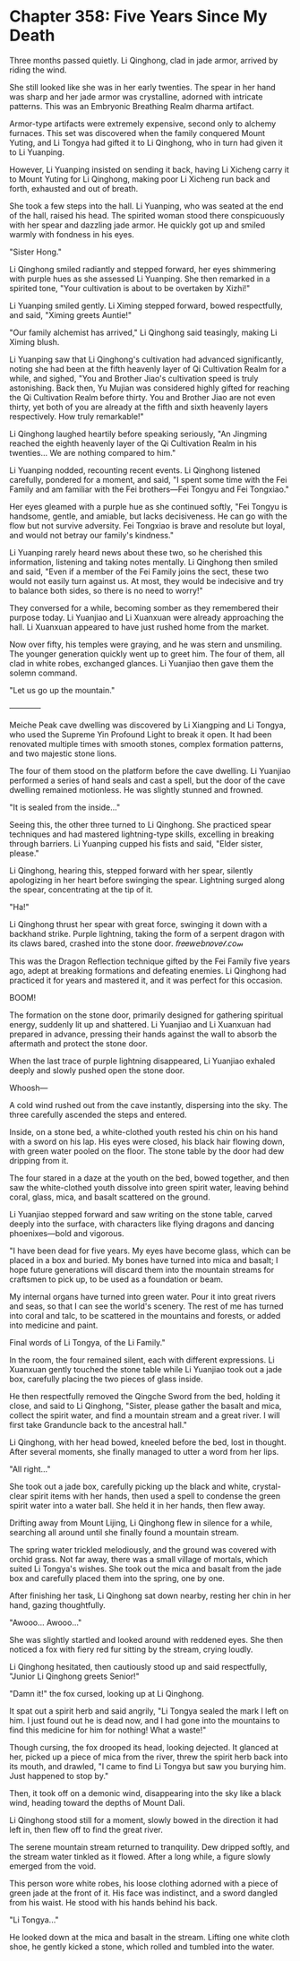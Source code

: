 # Chapter 358: Five Years Since My Death

Three months passed quietly. Li Qinghong, clad in jade armor, arrived by riding the wind.

She still looked like she was in her early twenties. The spear in her hand was sharp and her jade armor was crystalline, adorned with intricate patterns. This was an Embryonic Breathing Realm dharma artifact.

Armor-type artifacts were extremely expensive, second only to alchemy furnaces. This set was discovered when the family conquered Mount Yuting, and Li Tongya had gifted it to Li Qinghong, who in turn had given it to Li Yuanping.

However, Li Yuanping insisted on sending it back, having Li Xicheng carry it to Mount Yuting for Li Qinghong, making poor Li Xicheng run back and forth, exhausted and out of breath.

She took a few steps into the hall. Li Yuanping, who was seated at the end of the hall, raised his head. The spirited woman stood there conspicuously with her spear and dazzling jade armor. He quickly got up and smiled warmly with fondness in his eyes.

"Sister Hong."

Li Qinghong smiled radiantly and stepped forward, her eyes shimmering with purple hues as she assessed Li Yuanping. She then remarked in a spirited tone, "Your cultivation is about to be overtaken by Xizhi!"

Li Yuanping smiled gently. Li Ximing stepped forward, bowed respectfully, and said, "Ximing greets Auntie!"

"Our family alchemist has arrived," Li Qinghong said teasingly, making Li Ximing blush.

Li Yuanping saw that Li Qinghong's cultivation had advanced significantly, noting she had been at the fifth heavenly layer of Qi Cultivation Realm for a while, and sighed, "You and Brother Jiao's cultivation speed is truly astonishing. Back then, Yu Mujian was considered highly gifted for reaching the Qi Cultivation Realm before thirty. You and Brother Jiao are not even thirty, yet both of you are already at the fifth and sixth heavenly layers respectively. How truly remarkable!"

Li Qinghong laughed heartily before speaking seriously, "An Jingming reached the eighth heavenly layer of the Qi Cultivation Realm in his twenties... We are nothing compared to him."

Li Yuanping nodded, recounting recent events. Li Qinghong listened carefully, pondered for a moment, and said, "I spent some time with the Fei Family and am familiar with the Fei brothers—Fei Tongyu and Fei Tongxiao."

Her eyes gleamed with a purple hue as she continued softly, "Fei Tongyu is handsome, gentle, and amiable, but lacks decisiveness. He can go with the flow but not survive adversity. Fei Tongxiao is brave and resolute but loyal, and would not betray our family's kindness."

Li Yuanping rarely heard news about these two, so he cherished this information, listening and taking notes mentally. Li Qinghong then smiled and said, "Even if a member of the Fei Family joins the sect, these two would not easily turn against us. At most, they would be indecisive and try to balance both sides, so there is no need to worry!"

They conversed for a while, becoming somber as they remembered their purpose today. Li Yuanjiao and Li Xuanxuan were already approaching the hall. Li Xuanxuan appeared to have just rushed home from the market.

Now over fifty, his temples were graying, and he was stern and unsmiling. The younger generation quickly went up to greet him. The four of them, all clad in white robes, exchanged glances. Li Yuanjiao then gave them the solemn command.

"Let us go up the mountain."

————

Meiche Peak cave dwelling was discovered by Li Xiangping and Li Tongya, who used the Supreme Yin Profound Light to break it open. It had been renovated multiple times with smooth stones, complex formation patterns, and two majestic stone lions.

The four of them stood on the platform before the cave dwelling. Li Yuanjiao performed a series of hand seals and cast a spell, but the door of the cave dwelling remained motionless. He was slightly stunned and frowned.

"It is sealed from the inside..."

Seeing this, the other three turned to Li Qinghong. She practiced spear techniques and had mastered lightning-type skills, excelling in breaking through barriers. Li Yuanping cupped his fists and said, "Elder sister, please."

Li Qinghong, hearing this, stepped forward with her spear, silently apologizing in her heart before swinging the spear. Lightning surged along the spear, concentrating at the tip of it.

"Ha!"

Li Qinghong thrust her spear with great force, swinging it down with a backhand strike. Purple lightning, taking the form of a serpent dragon with its claws bared, crashed into the stone door.
𝘧𝑟𝑒𝑒𝘸𝘦𝘣𝑛𝑜𝘷𝑒𝓁.𝘤𝘰𝓂

This was the Dragon Reflection technique gifted by the Fei Family five years ago, adept at breaking formations and defeating enemies. Li Qinghong had practiced it for years and mastered it, and it was perfect for this occasion.

BOOM!

The formation on the stone door, primarily designed for gathering spiritual energy, suddenly lit up and shattered. Li Yuanjiao and Li Xuanxuan had prepared in advance, pressing their hands against the wall to absorb the aftermath and protect the stone door.

When the last trace of purple lightning disappeared, Li Yuanjiao exhaled deeply and slowly pushed open the stone door.

Whoosh—

A cold wind rushed out from the cave instantly, dispersing into the sky. The three carefully ascended the steps and entered.

Inside, on a stone bed, a white-clothed youth rested his chin on his hand with a sword on his lap. His eyes were closed, his black hair flowing down, with green water pooled on the floor. The stone table by the door had dew dripping from it.

The four stared in a daze at the youth on the bed, bowed together, and then saw the white-clothed youth dissolve into green spirit water, leaving behind coral, glass, mica, and basalt scattered on the ground.

Li Yuanjiao stepped forward and saw writing on the stone table, carved deeply into the surface, with characters like flying dragons and dancing phoenixes—bold and vigorous.

"I have been dead for five years. My eyes have become glass, which can be placed in a box and buried. My bones have turned into mica and basalt; I hope future generations will discard them into the mountain streams for craftsmen to pick up, to be used as a foundation or beam.

My internal organs have turned into green water. Pour it into great rivers and seas, so that I can see the world's scenery. The rest of me has turned into coral and talc, to be scattered in the mountains and forests, or added into medicine and paint.

Final words of Li Tongya, of the Li Family."

In the room, the four remained silent, each with different expressions. Li Xuanxuan gently touched the stone table while Li Yuanjiao took out a jade box, carefully placing the two pieces of glass inside.

He then respectfully removed the Qingche Sword from the bed, holding it close, and said to Li Qinghong, "Sister, please gather the basalt and mica, collect the spirit water, and find a mountain stream and a great river. I will first take Granduncle back to the ancestral hall."

Li Qinghong, with her head bowed, kneeled before the bed, lost in thought. After several moments, she finally managed to utter a word from her lips.

"All right..."

She took out a jade box, carefully picking up the black and white, crystal-clear spirit items with her hands, then used a spell to condense the green spirit water into a water ball. She held it in her hands, then flew away.

Drifting away from Mount Lijing, Li Qinghong flew in silence for a while, searching all around until she finally found a mountain stream.

The spring water trickled melodiously, and the ground was covered with orchid grass. Not far away, there was a small village of mortals, which suited Li Tongya's wishes. She took out the mica and basalt from the jade box and carefully placed them into the spring, one by one.

After finishing her task, Li Qinghong sat down nearby, resting her chin in her hand, gazing thoughtfully.

"Awooo... Awooo..."

She was slightly startled and looked around with reddened eyes. She then noticed a fox with fiery red fur sitting by the stream, crying loudly.

Li Qinghong hesitated, then cautiously stood up and said respectfully, "Junior Li Qinghong greets Senior!"

"Damn it!" the fox cursed, looking up at Li Qinghong.

It spat out a spirit herb and said angrily, "Li Tongya sealed the mark I left on him. I just found out he is dead now, and I had gone into the mountains to find this medicine for him for nothing! What a waste!"

Though cursing, the fox drooped its head, looking dejected. It glanced at her, picked up a piece of mica from the river, threw the spirit herb back into its mouth, and drawled, "I came to find Li Tongya but saw you burying him. Just happened to stop by."

Then, it took off on a demonic wind, disappearing into the sky like a black wind, heading toward the depths of Mount Dali.

Li Qinghong stood still for a moment, slowly bowed in the direction it had left in, then flew off to find the great river.

The serene mountain stream returned to tranquility. Dew dripped softly, and the stream water tinkled as it flowed. After a long while, a figure slowly emerged from the void.

This person wore white robes, his loose clothing adorned with a piece of green jade at the front of it. His face was indistinct, and a sword dangled from his waist. He stood with his hands behind his back.

"Li Tongya..."

He looked down at the mica and basalt in the stream. Lifting one white cloth shoe, he gently kicked a stone, which rolled and tumbled into the water.
